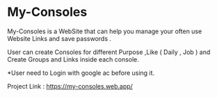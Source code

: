 # My-Consoles
My-Consoles is a WebSite that can help you manage your often use Website Links and save passwords .

User can create Consoles for different Purpose ,Like ( Daily , Job ) and Create Groups and Links inside each console.

*User need to Login with google ac before using it.

Project Link : https://my-consoles.web.app/
